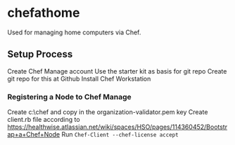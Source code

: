 # chefathome

Used for managing home computers via Chef.

## Setup Process

Create Chef Manage account
Use the starter kit as basis for git repo
Create git repo for this at Github
Install Chef Workstation

### Registering a Node to Chef Manage

Create c:\chef and copy in the organization-validator.pem key
Create client.rb file according to https://healthwise.atlassian.net/wiki/spaces/HSO/pages/114360452/Bootstrap+a+Chef+Node
Run `Chef-Client --chef-license accept`
